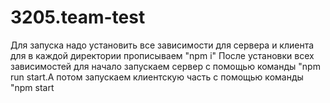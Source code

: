 # 3205.team-test
Для запуска надо установить все зависимости для сервера и клиента для в каждой директории прописываем "npm i" После установки всех зависимостей для начало запускаем сервер с помощью команды "npm run start.А потом запускаем клиентскую часть с помощью команды "npm start
